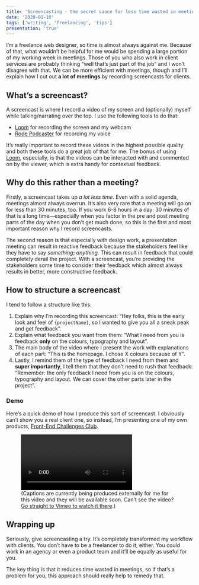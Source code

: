 ```yaml
---
title: 'Screencasting - the secret sauce for less time wasted in meetings'
date: '2020-01-10'
tags: ['writing', 'freelancing', 'tips']
presentation: 'true'
---
```


I’m a freelance web designer, so time is almost always against me. Because of that, what wouldn’t be helpful for me would be spending a large portion of my working week in meetings. Those of you who also work in client services are probably thinking “well that’s just part of the job” and I won’t disagree with that. We can be more efficient with meetings, though and I’ll explain how I cut out **a lot of meetings** by recording screencasts for clients.

## What’s a screencast?

A screencast is where I record a video of my screen and (optionally) myself while talking/narrating over the top. I use the following tools to do that:

- [Loom](https://www.loom.com/) for recording the screen and my webcam
- [Rode Podcaster](http://www.rode.com/microphones/podcaster) for recording my voice

It’s really important to record these videos in the highest possible quality and both these tools do a great job of that for me. The bonus of using [Loom](https://www.loom.com/), especially, is that the videos can be interacted with and commented on by the viewer, which is extra handy for contextual feedback.

## Why do this rather than a meeting?

Firstly, a screencast takes up _a lot less time_. Even with a solid agenda, meetings almost always overrun. It’s also very rare that a meeting will go on for less than 30 minutes, too. If you work 6-8 hours in a day: 30 minutes of that is a long time—especially when you factor in the pre and post meeting parts of the day when you don’t get much done, so this is the first and most important reason why I record screencasts.

The second reason is that especially with design work, a presentation meeting can result in reactive feedback because the stakeholders feel like they have to say _something_; _anything_. This can result in feedback that could completely derail the project. With a screencast, you’re providing the stakeholders some time to consider their feedback which almost always results in better, more constructive feedback.

## How to structure a screencast

I tend to follow a structure like this:

1. Explain why I’m recording this screencast: “Hey folks, this is the early look and feel of `{projectName}`, so I wanted to give you all a sneak peak and get feedback”.
2. Explain what feedback you want from them: “What I need from you is feedback **only** on the colours, typography and layout”.
3. The main body of the video where I present the work with explanations of each part: “This is the homepage. I chose X colours because of Y”.
4. Lastly, I remind them of the type of feedback I need from them and **super importantly**, I tell them that they don’t need to rush that feedback: “Remember: the only feedback I need from you is on the colours, typography and layout. We can cover the other parts later in the project”.

### Demo

Here’s a quick demo of how I produce this sort of screencast. I obviously can’t show you a real client one, so instead, I’m presenting one of my own products, [Front-End Challenges Club](https://front-end-challenges.club/).

<figure><video controls src="https://player.vimeo.com/external/384011086.hd.mp4?s=a0bce15bde64512c18e8b3bbf1d622a41a03b58b&profile_id=175"></video><figcaption>(Captions are currently being produced externally for me for this video and they will be available soon. Can’t see the video? <a href="https://vimeo.com/384011086">Go straight to Vimeo to watch it there</a>.)</figcaption></figure>

## Wrapping up

Seriously, give screencasting a try. It’s completely transformed my workflow with clients. You don’t have to be a freelancer to do it, either. You could work in an agency or even a product team and it’ll be equally as useful for you.

The key thing is that it reduces time wasted in meetings, so if that’s a problem for you, this approach should really help to remedy that.
